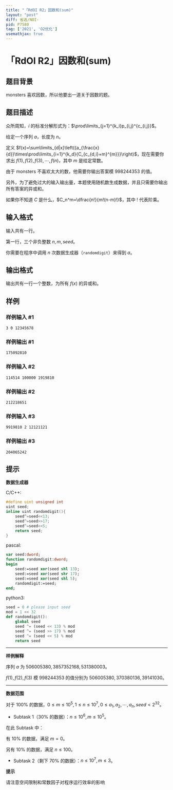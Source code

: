 ```yaml
---
title: "「RdOI R2」因数和(sum)"
layout: "post"
diff: 省选/NOI-
pid: P7580
tag: ['2021', 'O2优化']
usemathjax: true
---
```


# 「RdOI R2」因数和(sum)
## 题目背景

monsters 喜欢因数，所以他要出一道关于因数的题。
## 题目描述

众所周知，$i$ 的标准分解形式为：$\prod\limits_{j=1}^{k_i}p_{i,j}^{c_{i,j}}$。

给定一个序列 $a$，长度为 $n$。

定义 $f(x)=\sum\limits_{d|x}\left({a_{\frac{x}{d}}\times\prod\limits_{i=1}^{k_d}{C_{c_{d,i}+m}^{m}}}\right)$，现在需要你求出 $f(1),f(2),f(3),\cdots ,f(n)$，其中 $m$ 是给定常数。

由于 monsters 不喜欢太大的数，他需要你输出答案模 $998244353$ 的值。

另外，为了避免过大的输入输出量，本题使用随机数生成数据，并且只需要你输出所有答案的异或和。

如果你不知道 $C$ 是什么，$C_n^m=\dfrac{n!}{m!(n-m)!}$，其中 $!$ 代表阶乘。
## 输入格式

输入共有一行。

第一行，三个非负整数 $n,m,seed$。

你需要在程序中调用 $n$ 次数据生成器（```randomdigit```）来得到 $a$。
## 输出格式

输出共有一行一个整数，为所有 $f(x)$ 的异或和。
## 样例

### 样例输入 #1
```
3 0 12345678
```
### 样例输出 #1
```
175092810
```
### 样例输入 #2
```
114514 100000 1919810
```
### 样例输出 #2
```
212218651

```
### 样例输入 #3
```
9919810 2 12121121
```
### 样例输出 #3
```
204065242
```
## 提示

**数据生成器**

C/C++:
```cpp
#define uint unsigned int
uint seed;
inline uint randomdigit(){
	seed^=seed<<13;
	seed^=seed>>17;
	seed^=seed<<5;
	return seed;
}
```
pascal:
```pascal
var seed:dword;
function randomdigit:dword;
begin
	seed:=seed xor(seed shl 13);
	seed:=seed xor(seed shr 17);
	seed:=seed xor(seed shl 5);
	randomdigit:=seed;
end;
```

python3:
```python
seed = 0 # please input seed
mod = 1 << 32
def randomdigit():
    global seed
    seed ^= (seed << 13) % mod
    seed ^= (seed >> 17) % mod
    seed ^= (seed << 5) % mod
    return seed
```

---

**样例解释**

序列 $a$ 为 $506005380,3857352168,531380003$。

$f(1),f(2),f(3)$ 模 $998244353$ 的值分别为 $506005380,370380136,39141030$。

---

**数据范围**

对于 $100\%$ 的数据，$0\le m\le 10^5,1\le n\le 10^7,0\le a_1,a_2,\cdots,a_n,seed<2^{32}$。

- Subtask $1$（$30\%$ 的数据）：$n\le 10^6,m\le 10^5$。

在此 Subtask 中：

有 $10\%$ 的数据，满足 $m=0$。

另有 $10\%$ 的数据，满足 $n\le 100$。
- Subtask $2$（剩下 $70\%$ 的数据）：$n\le 10^7,m\le 3$。

**提示**

请注意空间限制和常数因子对程序运行效率的影响
